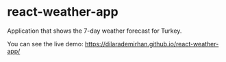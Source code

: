 # react-weather-app  

Application that shows the 7-day weather forecast for Turkey.  

You can see the live demo: https://dilarademirhan.github.io/react-weather-app/
